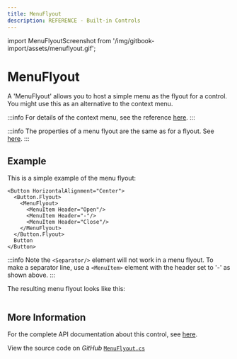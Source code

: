 ```yaml
---
title: MenuFlyout
description: REFERENCE - Built-in Controls
---
```


import MenuFlyoutScreenshot from '/img/gitbook-import/assets/menuflyout.gif';

# MenuFlyout

A 'MenuFlyout' allows you to host a simple menu as the flyout for a control. You might use this as an alternative to the context menu.

:::info
For details of the context menu, see the reference [here](../contextmenu.md).
:::

:::info
The properties of a menu flyout are the same as for a flyout. See [here](../flyouts.md).
:::

## Example

This is a simple example of the menu flyout:

```
<Button HorizontalAlignment="Center">
  <Button.Flyout>
    <MenuFlyout>
      <MenuItem Header="Open"/>
      <MenuItem Header="-"/>
      <MenuItem Header="Close"/>        
    </MenuFlyout>
  </Button.Flyout>
  Button
</Button>
```

:::info
Note the `<Separator/>` element will not work in a menu flyout. To make a separator line, use a `<MenuItem>` element with the header set to '-' as shown above.
:::

The resulting menu flyout looks like this:

<img src={MenuFlyoutScreenshot} alt="" />

## More Information

For the complete API documentation about this control, see [here](http://reference.avaloniaui.net/api/Avalonia.Controls/MenuFlyout/).

View the source code on _GitHub_ [`MenuFlyout.cs`](https://github.com/AvaloniaUI/Avalonia/blob/master/src/Avalonia.Controls/Flyouts/MenuFlyout.cs)
